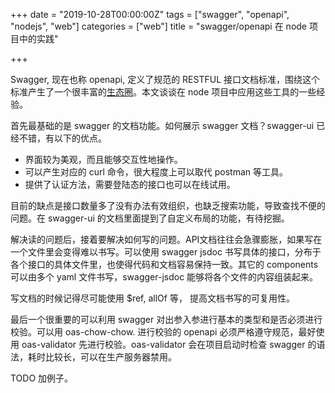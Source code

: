 +++
date = "2019-10-28T00:00:00Z"
tags = ["swagger", "openapi", "nodejs", "web"]
categories = ["web"]
title = "swagger/openapi 在 node 项目中的实践"

+++

Swagger, 现在也称 openapi, 定义了规范的 RESTFUL 接口文档标准，围绕这个标准产生了一个很丰富的[生态圈](https://apis.guru/awesome-openapi3/)。本文谈谈在 node 项目中应用这些工具的一些经验。

首先最基础的是 swagger 的文档功能。如何展示 swagger 文档？swagger-ui 已经不错，有以下的优点。

- 界面较为美观，而且能够交互性地操作。
- 可以产生对应的 curl 命令，很大程度上可以取代 postman 等工具。
- 提供了认证方法，需要登陆态的接口也可以在线试用。

目前的缺点是接口数量多了没有办法有效组织，也缺乏搜索功能，导致查找不便的问题。在 swagger-ui 的文档里面提到了自定义布局的功能，有待挖掘。

解决读的问题后，接着要解决如何写的问题。API文档往往会急骤膨胀，如果写在一个文件里会变得难以书写。可以使用 swagger jsdoc 书写具体的接口，分布于各个接口的具体文件里，也使得代码和文档容易保持一致。其它的 components 可以由多个 yaml 文件书写，swagger-jsdoc 能够将各个文件的内容组装起来。

写文档的时候记得尽可能使用 $ref, allOf 等， 提高文档书写的可复用性。

最后一个很重要的可以利用 swagger 对出参入参进行基本的类型和是否必须进行校验。可以用 oas-chow-chow. 进行校验的 openapi 必须严格遵守规范，最好使用 oas-validator 先进行校验。oas-validator 会在项目启动时检查 swagger 的语法，耗时比较长，可以在生产服务器禁用。

TODO 加例子。
